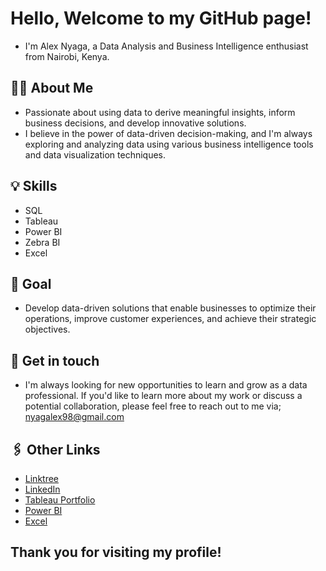 # Hello, Welcome to my GitHub page!

+ I'm Alex Nyaga, a Data Analysis and Business Intelligence enthusiast from Nairobi, Kenya.

## 👨‍💻 About Me
- Passionate about using data to derive meaningful insights, inform business decisions, and develop innovative solutions.
- I believe in the power of data-driven decision-making, and I'm always exploring and analyzing data using various business intelligence tools and data visualization techniques.

## 💡 Skills
- SQL
- Tableau
- Power BI
- Zebra BI
- Excel

## 🎯 Goal
- Develop data-driven solutions that enable businesses to optimize their operations, improve customer experiences, and achieve their strategic objectives.

## 📇 Get in touch
- I'm always looking for new opportunities to learn and grow as a data professional. If you'd like to learn more about my work or discuss a potential collaboration, please feel free to reach out to me via; nyagalex98@gmail.com

## 🖇️ Other Links
- [Linktree](https://linktr.ee/alexnyaga)
- [LinkedIn](https://www.linkedin.com/in/alex-nyaga-2446aa208/) 
- [Tableau Portfolio](https://public.tableau.com/app/profile/alex.nyaga)
- [Power BI](https://www.novypro.com/profile_projects/nyagaalex)
- [Excel](https://mavenanalytics.io/profile/ALEX-NYAGA/116462967)


## Thank you for visiting my profile!

